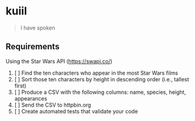 # kuiil

> I have spoken

## Requirements

Using the Star Wars API (https://swapi.co/)

1. [ ] Find the ten characters who appear in the most Star Wars films
2. [ ] Sort those ten characters by height in descending order (i.e., tallest first)
3. [ ] Produce a CSV with the following columns: name, species, height, appearances
4. [ ] Send the CSV to httpbin.org
5. [ ] Create automated tests that validate your code
